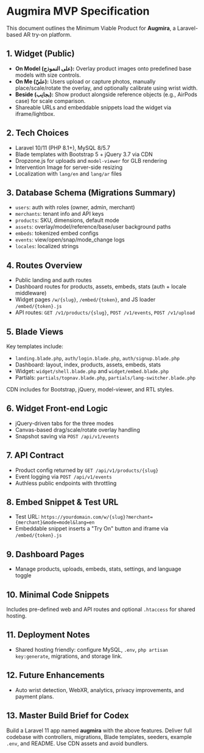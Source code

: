 # Augmira MVP Specification

This document outlines the Minimum Viable Product for **Augmira**, a Laravel-based AR try-on platform.

## 1. Widget (Public)
- **On Model (على النموذج):** Overlay product images onto predefined base models with size controls.
- **On Me (عليّ):** Users upload or capture photos, manually place/scale/rotate the overlay, and optionally calibrate using wrist width.
- **Beside (بجانِب):** Show product alongside reference objects (e.g., AirPods case) for scale comparison.
- Shareable URLs and embeddable snippets load the widget via iframe/lightbox.

## 2. Tech Choices
- Laravel 10/11 (PHP 8.1+), MySQL 8/5.7
- Blade templates with Bootstrap 5 + jQuery 3.7 via CDN
- Dropzone.js for uploads and `model-viewer` for GLB rendering
- Intervention Image for server-side resizing
- Localization with `lang/en` and `lang/ar` files

## 3. Database Schema (Migrations Summary)
- `users`: auth with roles (owner, admin, merchant)
- `merchants`: tenant info and API keys
- `products`: SKU, dimensions, default mode
- `assets`: overlay/model/reference/base/user background paths
- `embeds`: tokenized embed configs
- `events`: view/open/snap/mode_change logs
- `locales`: localized strings

## 4. Routes Overview
- Public landing and auth routes
- Dashboard routes for products, assets, embeds, stats (auth + locale middleware)
- Widget pages `/w/{slug}`, `/embed/{token}`, and JS loader `/embed/{token}.js`
- API routes: `GET /v1/products/{slug}`, `POST /v1/events`, `POST /v1/upload`

## 5. Blade Views
Key templates include:
- `landing.blade.php`, `auth/login.blade.php`, `auth/signup.blade.php`
- Dashboard: layout, index, products, assets, embeds, stats
- Widget: `widget/shell.blade.php` and `widget/embed.blade.php`
- Partials: `partials/topnav.blade.php`, `partials/lang-switcher.blade.php`

CDN includes for Bootstrap, jQuery, model-viewer, and RTL styles.

## 6. Widget Front-end Logic
- jQuery-driven tabs for the three modes
- Canvas-based drag/scale/rotate overlay handling
- Snapshot saving via `POST /api/v1/events`

## 7. API Contract
- Product config returned by `GET /api/v1/products/{slug}`
- Event logging via `POST /api/v1/events`
- Authless public endpoints with throttling

## 8. Embed Snippet & Test URL
- Test URL: `https://yourdomain.com/w/{slug}?merchant={merchant}&mode=model&lang=en`
- Embeddable snippet inserts a "Try On" button and iframe via `/embed/{token}.js`

## 9. Dashboard Pages
- Manage products, uploads, embeds, stats, settings, and language toggle

## 10. Minimal Code Snippets
Includes pre-defined web and API routes and optional `.htaccess` for shared hosting.

## 11. Deployment Notes
- Shared hosting friendly: configure MySQL, `.env`, `php artisan key:generate`, migrations, and storage link.

## 12. Future Enhancements
- Auto wrist detection, WebXR, analytics, privacy improvements, and payment plans.

## 13. Master Build Brief for Codex
Build a Laravel 11 app named **augmira** with the above features. Deliver full codebase with controllers, migrations, Blade templates, seeders, example `.env`, and README. Use CDN assets and avoid bundlers.

